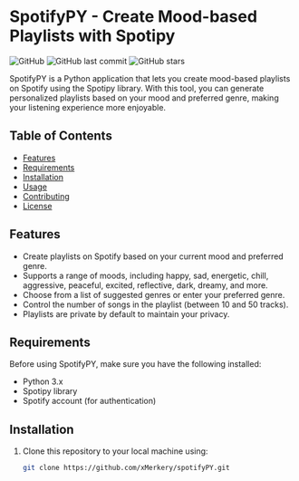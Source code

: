 # SpotifyPY - Create Mood-based Playlists with Spotipy

![GitHub](https://img.shields.io/github/license/xMerkery/spotifyPY)
![GitHub last commit](https://img.shields.io/github/last-commit/xMerkery/spotifyPY)
![GitHub stars](https://img.shields.io/github/stars/xMerkery/spotifyPY?style=social)

SpotifyPY is a Python application that lets you create mood-based playlists on Spotify using the Spotipy library. With this tool, you can generate personalized playlists based on your mood and preferred genre, making your listening experience more enjoyable.

## Table of Contents
- [Features](#features)
- [Requirements](#requirements)
- [Installation](#installation)
- [Usage](#usage)
- [Contributing](#contributing)
- [License](#license)

## Features

- Create playlists on Spotify based on your current mood and preferred genre.
- Supports a range of moods, including happy, sad, energetic, chill, aggressive, peaceful, excited, reflective, dark, dreamy, and more.
- Choose from a list of suggested genres or enter your preferred genre.
- Control the number of songs in the playlist (between 10 and 50 tracks).
- Playlists are private by default to maintain your privacy.

## Requirements

Before using SpotifyPY, make sure you have the following installed:

- Python 3.x
- Spotipy library
- Spotify account (for authentication)

## Installation

1. Clone this repository to your local machine using:

   ```bash
   git clone https://github.com/xMerkery/spotifyPY.git
